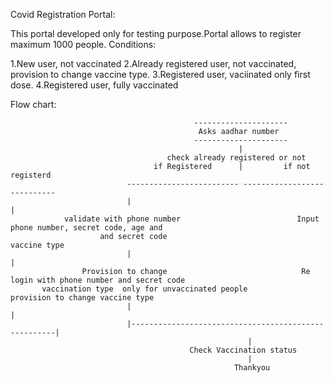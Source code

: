  Covid Registration Portal:
  
  This portal developed only for testing purpose.Portal allows to register maximum 1000 people.
  Conditions:
  
  1.New user, not vaccinated
  2.Already registered user, not vaccinated, provision to change vaccine type.
  3.Registered user, vaciinated only first dose.
  4.Registered user, fully vaccinated
  
  Flow chart:
  
                                             ---------------------
                                              Asks aadhar number
                                             ---------------------
                                                       |
                                       check already registered or not
									if Registered      |         if not registerd
				              ------------------------- ----------------------------							  
							  |                                                     |
				validate with phone number                          Input phone number, secret code, age and
						and secret code                                    vaccine type
						      |                                                     |
					Provision to change								 Re login with phone number and secret code
		   vaccination type	 only for unvaccinated people				provision to change vaccine type
		                      |                                                     |
							  |-----------------------------------------------------|    
							                             |
											Check Vaccination status
											             |
													  Thankyou